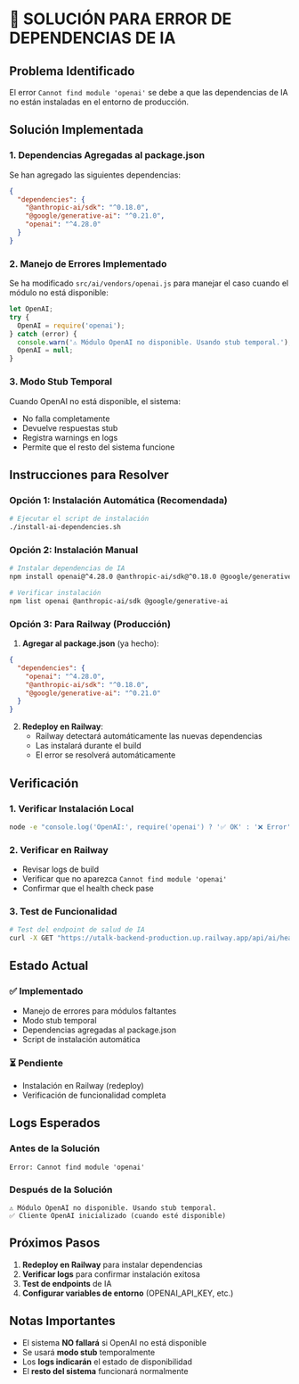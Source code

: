 # 🔧 SOLUCIÓN PARA ERROR DE DEPENDENCIAS DE IA

## Problema Identificado

El error `Cannot find module 'openai'` se debe a que las dependencias de IA no están instaladas en el entorno de producción.

## Solución Implementada

### 1. **Dependencias Agregadas al package.json**

Se han agregado las siguientes dependencias:

```json
{
  "dependencies": {
    "@anthropic-ai/sdk": "^0.18.0",
    "@google/generative-ai": "^0.21.0",
    "openai": "^4.28.0"
  }
}
```

### 2. **Manejo de Errores Implementado**

Se ha modificado `src/ai/vendors/openai.js` para manejar el caso cuando el módulo no está disponible:

```javascript
let OpenAI;
try {
  OpenAI = require('openai');
} catch (error) {
  console.warn('⚠️ Módulo OpenAI no disponible. Usando stub temporal.');
  OpenAI = null;
}
```

### 3. **Modo Stub Temporal**

Cuando OpenAI no está disponible, el sistema:
- No falla completamente
- Devuelve respuestas stub
- Registra warnings en logs
- Permite que el resto del sistema funcione

## Instrucciones para Resolver

### Opción 1: Instalación Automática (Recomendada)

```bash
# Ejecutar el script de instalación
./install-ai-dependencies.sh
```

### Opción 2: Instalación Manual

```bash
# Instalar dependencias de IA
npm install openai@^4.28.0 @anthropic-ai/sdk@^0.18.0 @google/generative-ai@^0.21.0

# Verificar instalación
npm list openai @anthropic-ai/sdk @google/generative-ai
```

### Opción 3: Para Railway (Producción)

1. **Agregar al package.json** (ya hecho):
```json
{
  "dependencies": {
    "openai": "^4.28.0",
    "@anthropic-ai/sdk": "^0.18.0",
    "@google/generative-ai": "^0.21.0"
  }
}
```

2. **Redeploy en Railway**:
   - Railway detectará automáticamente las nuevas dependencias
   - Las instalará durante el build
   - El error se resolverá automáticamente

## Verificación

### 1. **Verificar Instalación Local**
```bash
node -e "console.log('OpenAI:', require('openai') ? '✅ OK' : '❌ Error')"
```

### 2. **Verificar en Railway**
- Revisar logs de build
- Verificar que no aparezca `Cannot find module 'openai'`
- Confirmar que el health check pase

### 3. **Test de Funcionalidad**
```bash
# Test del endpoint de salud de IA
curl -X GET "https://utalk-backend-production.up.railway.app/api/ai/health"
```

## Estado Actual

### ✅ **Implementado**
- Manejo de errores para módulos faltantes
- Modo stub temporal
- Dependencias agregadas al package.json
- Script de instalación automática

### ⏳ **Pendiente**
- Instalación en Railway (redeploy)
- Verificación de funcionalidad completa

## Logs Esperados

### Antes de la Solución
```
Error: Cannot find module 'openai'
```

### Después de la Solución
```
⚠️ Módulo OpenAI no disponible. Usando stub temporal.
✅ Cliente OpenAI inicializado (cuando esté disponible)
```

## Próximos Pasos

1. **Redeploy en Railway** para instalar dependencias
2. **Verificar logs** para confirmar instalación exitosa
3. **Test de endpoints** de IA
4. **Configurar variables de entorno** (OPENAI_API_KEY, etc.)

## Notas Importantes

- El sistema **NO fallará** si OpenAI no está disponible
- Se usará **modo stub** temporalmente
- Los **logs indicarán** el estado de disponibilidad
- El **resto del sistema** funcionará normalmente 